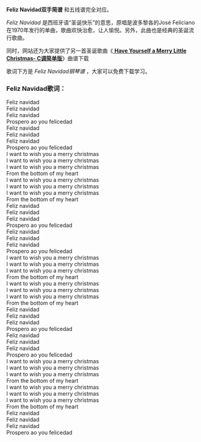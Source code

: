 

**Feliz Navidad双手简谱** 和五线谱完全对应。

_Feliz Navidad_ 是西班牙语“圣诞快乐”的意思，原唱是波多黎各的José
Feliciano在1970年发行的单曲，歌曲欢快治愈，让人愉悦。另外，此曲也是经典的圣诞流行歌曲。

同时，网站还为大家提供了另一首圣诞歌曲《[ **Have Yourself a Merry Little Christmas-
C调简单版**](Music-12382-Have-Yourself-a-Merry-Little-Christmas-C调简单版-圣诞歌曲.html
"Have Yourself a Merry Little Christmas-C调简单版")》曲谱下载

歌词下方是 _Feliz Navidad钢琴谱_ ，大家可以免费下载学习。

### Feliz Navidad歌词：

Feliz navidad  
Feliz navidad  
Feliz navidad  
Prospero ao you felicedad  
Feliz navidad  
Feliz navidad  
Feliz navidad  
Prospero ao you felicedad  
I want to wish you a merry christmas  
I want to wish you a merry christmas  
I want to wish you a merry christmas  
From the bottom of my heart  
I want to wish you a merry christmas  
I want to wish you a merry christmas  
I want to wish you a merry christmas  
From the bottom of my heart  
Feliz navidad  
Feliz navidad  
Feliz navidad  
Prospero ao you felicedad  
Feliz navidad  
Feliz navidad  
Feliz navidad  
Prospero ao you felicedad  
I want to wish you a merry christmas  
I want to wish you a merry christmas  
I want to wish you a merry christmas  
From the bottom of my heart  
I want to wish you a merry christmas  
I want to wish you a merry christmas  
I want to wish you a merry christmas  
From the bottom of my heart  
Feliz navidad  
Feliz navidad  
Feliz navidad  
Prospero ao you felicedad  
Feliz navidad  
Feliz navidad  
Feliz navidad  
Prospero ao you felicedad  
I want to wish you a merry christmas  
I want to wish you a merry christmas  
I want to wish you a merry christmas  
From the bottom of my heart  
I want to wish you a merry christmas  
I want to wish you a merry christmas  
I want to wish you a merry christmas  
From the bottom of my heart  
Feliz navidad  
Feliz navidad  
Feliz navidad  
Prospero ao you felicedad

